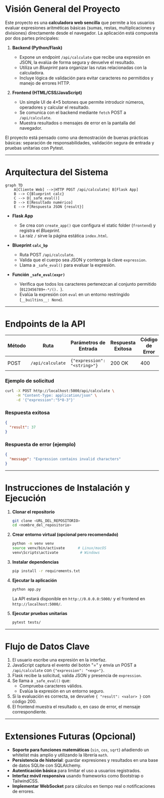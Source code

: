 # Visión General del Proyecto
Este proyecto es una **calculadora web sencilla** que permite a los usuarios evaluar expresiones aritméticas básicas (sumas, restas, multiplicaciones y divisiones) directamente desde el navegador. La aplicación está compuesta por dos partes principales:

1. **Backend (Python/Flask)**  
   - Expone un endpoint `/api/calculate` que recibe una expresión en JSON, la evalúa de forma segura y devuelve el resultado.
   - Utiliza un *Blueprint* para organizar las rutas relacionadas con la calculadora.
   - Incluye lógica de validación para evitar caracteres no permitidos y manejo de errores HTTP.

2. **Frontend (HTML/CSS/JavaScript)**  
   - Un simple UI de 4×5 botones que permite introducir números, operadores y calcular el resultado.
   - Se comunica con el backend mediante `fetch` POST a `/api/calculate`.
   - Muestra resultados o mensajes de error en la pantalla del navegador.

El proyecto está pensado como una demostración de buenas prácticas básicas: separación de responsabilidades, validación segura de entrada y pruebas unitarias con Pytest.

---

# Arquitectura del Sistema
```mermaid
graph TD
    A[Cliente Web] -->|HTTP POST /api/calculate| B[Flask App]
    B --> C{Blueprint calc}
    C --> D[_safe_eval()]
    D --> E[Resultado numérico]
    E --> F[Respuesta JSON {result}]
```

- **Flask App**  
  - Se crea con `create_app()` que configura el static folder (`frontend`) y registra el *Blueprint*.
  - La raíz `/` sirve la página estática `index.html`.

- **Blueprint `calc_bp`**  
  - Ruta POST `/api/calculate`.
  - Valida que el cuerpo sea JSON y contenga la clave `expression`.
  - Llama a `_safe_eval()` para evaluar la expresión.

- **Función `_safe_eval(expr)`**  
  - Verifica que todos los caracteres pertenezcan al conjunto permitido (`0123456789+-*/(). `).
  - Evalúa la expresión con `eval` en un entorno restringido (`__builtins__: None`).

---

# Endpoints de la API

| Método | Ruta               | Parámetros de Entrada                         | Respuesta Exitosa | Código de Error | Mensaje |
|--------|--------------------|----------------------------------------------|-------------------|-----------------|---------|
| POST   | `/api/calculate`   | `{"expression": "<string>"}`                 | 200 OK            | 400             | Descripción del error |

### Ejemplo de solicitud
```bash
curl -X POST http://localhost:5000/api/calculate \
     -H "Content-Type: application/json" \
     -d '{"expression":"5*8-3"}'
```

### Respuesta exitosa
```json
{
  "result": 37
}
```

### Respuesta de error (ejemplo)
```json
{
  "message": "Expression contains invalid characters"
}
```

---

# Instrucciones de Instalación y Ejecución

1. **Clonar el repositorio**  
   ```bash
   git clone <URL_DEL_REPOSITORIO>
   cd <nombre_del_repositorio>
   ```

2. **Crear entorno virtual (opcional pero recomendado)**  
   ```bash
   python -m venv venv
   source venv/bin/activate      # Linux/macOS
   venv\Scripts\activate          # Windows
   ```

3. **Instalar dependencias**  
   ```bash
   pip install -r requirements.txt
   ```

4. **Ejecutar la aplicación**  
   ```bash
   python app.py
   ```
   La API estará disponible en `http://0.0.0.0:5000/` y el frontend en `http://localhost:5000/`.

5. **Ejecutar pruebas unitarias**  
   ```bash
   pytest tests/
   ```

---

# Flujo de Datos Clave

1. El usuario escribe una expresión en la interfaz.
2. JavaScript captura el evento del botón "=" y envía un POST a `/api/calculate` con `{"expression": "<exp>"}`.
3. Flask recibe la solicitud, valida JSON y presencia de `expression`.
4. Se llama a `_safe_eval()` que:
   - Comprueba caracteres válidos.
   - Evalúa la expresión en un entorno seguro.
5. Si la evaluación es correcta, se devuelve `{ "result": <valor> }` con código 200.
6. El frontend muestra el resultado o, en caso de error, el mensaje correspondiente.

---

# Extensiones Futuras (Opcional)

- **Soporte para funciones matemáticas** (`sin`, `cos`, `sqrt`) añadiendo un whitelist más amplio y utilizando la librería `math`.
- **Persistencia de historial**: guardar expresiones y resultados en una base de datos SQLite con SQLAlchemy.
- **Autenticación básica** para limitar el uso a usuarios registrados.
- **Interfaz móvil responsiva** usando frameworks como Bootstrap o TailwindCSS.
- **Implementar WebSocket** para cálculos en tiempo real o notificaciones de errores.